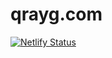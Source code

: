# qrayg.com

[![Netlify Status](https://api.netlify.com/api/v1/badges/ea6764cd-9e57-49e1-84b5-e1b59a99111d/deploy-status)](https://app.netlify.com/sites/qrayg-com/deploys)
